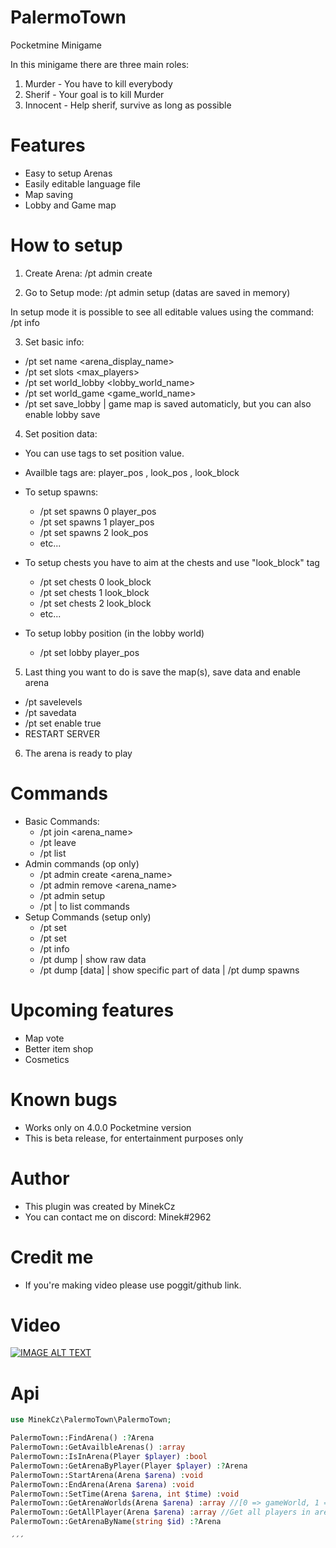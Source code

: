 # PalermoTown
Pocketmine Minigame

In this minigame there are three main roles:
1. Murder - You have to kill everybody
2. Sherif - Your goal is to kill Murder
3. Innocent - Help sherif, survive as long as possible


# Features
- Easy to setup Arenas
- Easily editable language file
- Map saving
- Lobby and Game map

# How to setup

1. Create Arena: /pt admin create <ArenaName>

2. Go to Setup mode: /pt admin setup
(datas are saved in memory)

In setup mode it is possible to see all editable values using the command:
/pt info

3. Set basic info:
- /pt set name <arena_display_name>
- /pt set slots <max_players>
- /pt set world_lobby <lobby_world_name>
- /pt set world_game <game_world_name>
- /pt set save_lobby <true or false> | game map is saved automaticly, but you can also enable lobby save

4. Set position data:
- You can use tags to set position value.
- Availble tags are: player_pos ,  look_pos , look_block

- To setup spawns:
  - /pt set spawns 0 player_pos
  - /pt set spawns 1 player_pos
  - /pt set spawns 2 look_pos
  - etc...
- To setup chests you have to aim at the chests and use "look_block" tag
  - /pt set chests 0 look_block
  - /pt set chests 1 look_block
  - /pt set chests 2 look_block
  - etc...
- To setup lobby position (in the lobby world)
  - /pt set lobby player_pos
5. Last thing you want to do is save the map(s), save data and enable arena
  - /pt savelevels
  - /pt savedata
  - /pt set enable true
  - RESTART SERVER
6. The arena is ready to play

# Commands
  - Basic Commands:
    - /pt join <arena_name>
    - /pt leave
    - /pt list
  - Admin commands (op only)
    - /pt admin create <arena_name>
    - /pt admin remove <arena_name>
    - /pt admin setup
    - /pt | to list commands
  - Setup Commands (setup only)
    - /pt set <data> <value>
    - /pt set <data> <number> <value>
    - /pt info
    - /pt dump | show raw data
    - /pt dump [data] | show specific part of data | /pt dump spawns
    
# Upcoming features
  - Map vote
  - Better item shop
  - Cosmetics
# Known bugs
  - Works only on 4.0.0 Pocketmine version
  - This is beta release, for entertainment purposes only
  
# Author
 - This plugin was created by MinekCz
 - You can contact me on discord: Minek#2962
 
# Credit me
  - If you're making video please use poggit/github link.

# Video
  [![IMAGE ALT TEXT](http://img.youtube.com/vi/bmq_-e6qfGM/0.jpg)](http://www.youtube.com/watch?v=bmq_-e6qfGM "Watch on Youtube")

# Api

  ```php
  use MinekCz\PalermoTown\PalermoTown;

  PalermoTown::FindArena() :?Arena
  PalermoTown::GetAvailbleArenas() :array
  PalermoTown::IsInArena(Player $player) :bool
  PalermoTown::GetArenaByPlayer(Player $player) :?Arena
  PalermoTown::StartArena(Arena $arena) :void
  PalermoTown::EndArena(Arena $arena) :void
  PalermoTown::SetTime(Arena $arena, int $time) :void
  PalermoTown::GetArenaWorlds(Arena $arena) :array //[0 => gameWorld, 1 => lobbyWorld]
  PalermoTown::GetAllPlayer(Arena $arena) :array //Get all players in arena including spectators
  PalermoTown::GetArenaByName(string $id) :?Arena

  ´´´
